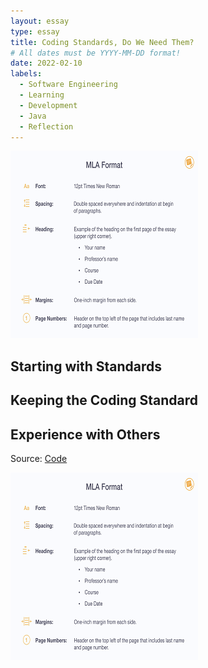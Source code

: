 ```yaml
---
layout: essay
type: essay
title: Coding Standards, Do We Need Them?
# All dates must be YYYY-MM-DD format!
date: 2022-02-10
labels:
  - Software Engineering
  - Learning
  - Development
  - Java
  - Reflection
---
```

<img class="ui large center spaced image" src="../images/MLA.png">

## Starting with Standards



## Keeping the Coding Standard



## Experience with Others


Source: <a href="https://github.com/Scott-Yuk/Final"><i class="large github icon"></i>Code</a>

<img class="ui large left circular floated image" src="../images/MLA.png">
